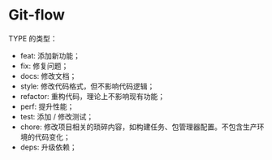 # Git-flow
 TYPE 的类型：
  + feat: 添加新功能；
  + fix: 修复问题；
  + docs: 修改文档；
  + style: 修改代码格式，但不影响代码逻辑；
  + refactor: 重构代码，理论上不影响现有功能；
  + perf: 提升性能；
  + test: 添加 / 修改测试；
  + chore: 修改项目相关的琐碎内容，如构建任务、包管理器配置。不包含生产环境的代码变化；
  + deps: 升级依赖；
